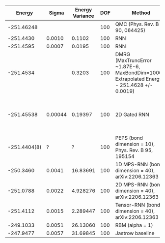 | Energy       | Sigma   | Energy Variance | DOF | Method                                                       | Data Repository                                              |
|--------------|---------|-----------------|-----|--------------------------------------------------------------|--------------------------------------------------------------|
| -251.46248   |         |                 | 100 | QMC (Phys. Rev. B 90, 064425)                                |                                                              |
| -251.4430    | 0.0010  | 0.1102          | 100 | RNN                                                          |                                                              |
| -251.4595    | 0.0007  | 0.0195          | 100 | RNN                                                          |                                                              |
| -251.4534    |         | 0.3203          | 100 | DMRG (MaxTruncError ~1.87E-6, MaxBondDim=10000, Extrapolated Energy = - 251.4628 +/- 0.0019) |                                                              |
| -251.45538   | 0.00044 | 0.19397         | 100 | 2D Gated RNN                                                 | [Link to paper at ML for Physical Sciences 2021](https://ml4physicalsciences.github.io/2021/files/NeurIPS_ML4PS_2021_92.pdf) |
| -251.4404(8) | ?       | ?               | 100 | PEPS (bond dimension = 10), Phys. Rev. B 95, 195154          |                                                              |
| -250.3460    | 0.0041  | 16.83691        | 100 | 1D MPS-RNN (bond dimension = 40), arXiv:2206.12363           |                                                              |
| -251.0788    | 0.0022  | 4.928276        | 100 | 2D MPS-RNN (bond dimension = 40), arXiv:2206.12363           |                                                              |
| -251.4112    | 0.0015  | 2.289447        | 100 | Tensor-RNN (bond dimension = 40), arXiv:2206.12363           |                                                              |
| -249.1033    | 0.0051  | 26.13060        | 100 | RBM (alpha = 1)                                              |                                                              |
| -247.9477    | 0.0057  | 31.69845        | 100 | Jastrow baseline                                             |                                                              |
